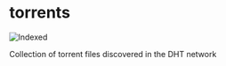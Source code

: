 torrents 
========
![Indexed](https://img.shields.io/badge/indexed-152620-blue)

Collection of torrent files discovered in the DHT network
